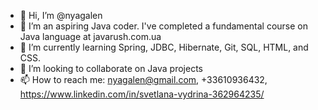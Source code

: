 - 👋 Hi, I’m @nyagalen
- 👀 I’m an aspiring Java coder. I've completed a fundamental course on Java language at javarush.com.ua
- 🌱 I’m currently learning Spring, JDBC, Hibernate, Git, SQL, HTML, and CSS.
- 💞️ I’m looking to collaborate on Java projects
- 📫 How to reach me: nyagalen@gmail.com, +33610936432, https://www.linkedin.com/in/svetlana-vydrina-362964235/


<!---
nyagalen/nyagalen is a ✨ special ✨ repository because its `README.md` (this file) appears on your GitHub profile.
You can click the Preview link to take a look at your changes.
--->
